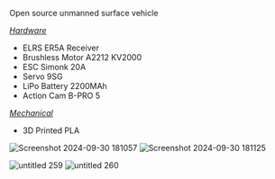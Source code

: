 Open source unmanned surface vehicle

<ins>*Hardware*</ins>
- ELRS ER5A Receiver
- Brushless Motor A2212 KV2000
- ESC Simonk 20A
- Servo 9SG
- LiPo Battery 2200MAh
- Action Cam B-PRO 5

<ins>*Mechanical*</ins>
- 3D Printed PLA <br>

![Screenshot 2024-09-30 181057](https://github.com/user-attachments/assets/fcfc3437-5bbd-4359-bf61-9c35e7801322)
![Screenshot 2024-09-30 181125](https://github.com/user-attachments/assets/3eb64226-56e3-485f-9413-1aa78d4780af)

![untitled 259](https://github.com/user-attachments/assets/eeff6f9b-a254-420b-8b4b-02ba1346b2a6)
![untitled 260](https://github.com/user-attachments/assets/b1b91b46-13ec-47b4-9ebc-322822621175)
